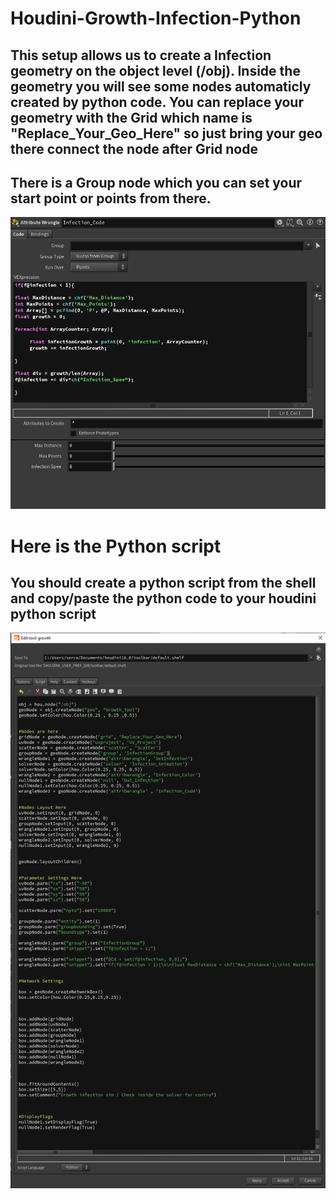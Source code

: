 # Houdini-Growth-Infection-Python

## This setup allows us to create a Infection geometry on the object level (/obj). Inside the geometry you will see some nodes automaticly created by python code. You can replace your geometry with the Grid which name is "Replace_Your_Geo_Here" so just bring your geo there connect the node after Grid node

## There is a Group node which you can set your start point or points from there.



![](https://github.com/s23rcan/Houdini-Growth-Infection-Python/blob/main/Files/vex_infection_data.PNG)

# Here is the Python script
## You should create a python script from the shell and copy/paste the python code to your houdini python script
![](https://github.com/s23rcan/Houdini-Growth-Infection-Python/blob/main/Files/houdini_script.PNG)

